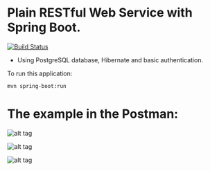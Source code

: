 # Plain RESTful Web Service with Spring Boot.

[![Build Status](https://travis-ci.org/OKaluzny/RESTfulWebService.svg?branch=master)](https://travis-ci.org/OKaluzny/RESTfulWebService)

* Using PostgreSQL database, Hibernate and basic authentication.


To run this application:
```bash
mvn spring-boot:run
```

# The example in the Postman:

![alt tag](http://i.piccy.info/i9/947bc7454a432e884035a14f4dd00320/1478693910/81237/1085055/rest1.jpg)

![alt tag](http://i.piccy.info/i9/141ca6b46d15417c9b5d29664766bc73/1478694448/63256/1085055/rest2.jpg)

![alt tag](http://i.piccy.info/i9/095db04eb447c347cd736bdba072777d/1478694493/64447/1085055/rest3.jpg)